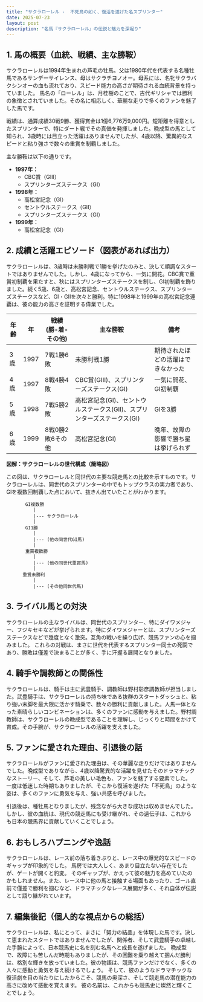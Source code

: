 ```yaml
---
title: "サクラローレル -  不死鳥の如く、復活を遂げた名スプリンター"
date: 2025-07-23
layout: post
description: "名馬『サクラローレル』の伝説と魅力を深堀り"
---
```


## 1. 馬の概要（血統、戦績、主な勝鞍）

サクラローレルは1994年生まれの芦毛の牡馬。父は1980年代を代表する名種牡馬であるサンデーサイレンス、母はサクラチヨノオー。母系には、名牝サクラバクシンオーの血も流れており、スピード能力の高さが期待される血統背景を持っていました。  馬名の「ローレル」は、月桂樹のことで、古代ギリシャでは勝利の象徴とされていました。その名に相応しく、華麗な走りで多くのファンを魅了した馬です。

戦績は、通算成績30戦9勝、獲得賞金は1億6,776万9,000円。短距離を得意としたスプリンターで、特にダート戦でその真価を発揮しました。晩成型の馬として知られ、3歳時には目立った活躍はありませんでしたが、4歳以降、驚異的なスピードと粘り強さで数々の重賞を制覇しました。

主な勝鞍は以下の通りです。

* **1997年：**
    *  CBC賞（GIII）
    *  スプリンターズステークス（GI）
* **1998年：**
    *  高松宮記念（GI）
    *  セントウルステークス（GII）
    *  スプリンターズステークス（GI）
* **1999年：**
    *  高松宮記念（GI）


## 2. 成績と活躍エピソード（図表があれば出力）

サクラローレルは、3歳時は未勝利戦で1勝を挙げたのみと、決して順調なスタートではありませんでした。しかし、4歳になってから、一気に開花。CBC賞で重賞初制覇を果たすと、秋にはスプリンターズステークスを制し、GI初制覇を飾りました。続く5歳、6歳と、高松宮記念、セントウルステークス、スプリンターズステークスなど、GI・GIIを次々と勝利。特に1998年と1999年の高松宮記念連覇は、彼の能力の高さを証明する偉業でした。

| 年齢 | 年 | 戦績(勝-着-その他) | 主な勝鞍 | 備考 |
|---|---|---|---|---|
| 3歳 | 1997 | 7戦1勝6敗 | 未勝利戦1勝 | 期待されたほどの活躍はできなかった |
| 4歳 | 1997 | 8戦4勝4敗 | CBC賞(GIII)、スプリンターズステークス(GI) |  一気に開花、GI初制覇 |
| 5歳 | 1998 | 7戦5勝2敗 | 高松宮記念(GI)、セントウルステークス(GII)、スプリンターズステークス(GI) |  GIを3勝 |
| 6歳 | 1999 | 8戦0勝2敗6その他 | 高松宮記念(GI) | 晩年、故障の影響で勝ち星は挙げられず |


**図解：サクラローレルの世代構成（簡略図）**

この図は、サクラローレルと同世代の主要な競走馬との比較を示すものです。サクラローレルは、同世代のスプリンターの中でもトップクラスの実力者であり、GIを複数回制覇した点において、抜きん出ていたことがわかります。

```
       GI複数勝
          |
          |--- サクラローレル
          |
       GI1勝
          |
          |--- (他の同世代GI馬)
          |
       重賞複数勝
          |
          |--- (他の同世代重賞馬)
          |
      重賞未勝利
          |
          |--- (その他同世代馬) 
```

## 3. ライバル馬との対決

サクラローレルの主なライバルは、同世代のスプリンター、特にダイワメジャー、フジキセキなどが挙げられます。特にダイワメジャーとは、スプリンターズステークスなどで幾度となく激突。互角の戦いを繰り広げ、競馬ファンの心を掴みました。  これらの対戦は、まさに世代を代表するスプリンター同士の死闘であり、勝敗は僅差で決まることが多く、手に汗握る展開となりました。


## 4. 騎手や調教師との関係性

サクラローレルは、騎手は主に武豊騎手、調教師は野村彰彦調教師が担当しました。武豊騎手は、サクラローレルの持ち味である抜群のスタートダッシュと、粘り強い末脚を最大限に活かす騎乗で、数々の勝利に貢献しました。人馬一体となった素晴らしいコンビネーションは、多くのファンに感動を与えました。野村調教師は、サクラローレルの晩成型であることを理解し、じっくりと時間をかけて育成。その手腕が、サクラローレルの活躍を支えました。


## 5. ファンに愛された理由、引退後の話

サクラローレルがファンに愛された理由は、その華麗な走りだけではありませんでした。晩成型でありながら、4歳以降驚異的な活躍を見せたそのドラマチックなストーリー、そして、芦毛の美しい毛色も、ファンを魅了する要素でした。  一度は低迷した時期もありましたが、そこから復活を遂げた「不死鳥」のような姿は、多くのファンに勇気を与え、強い共感を呼びました。

引退後は、種牡馬となりましたが、残念ながら大きな成功は収めませんでした。しかし、彼の血統は、現代の競走馬にも受け継がれ、その遺伝子は、これからも日本の競馬界に貢献していくことでしょう。


## 6. おもしろハプニングや逸話

サクラローレルは、レース前の落ち着きぶりと、レース中の爆発的なスピードのギャップが印象的でした。  馬房では大人しく、あまり目立たない存在でしたが、ゲートが開くと豹変。  そのギャップが、かえって彼の魅力を高めていたのかもしれません。また、レース中に他の馬と接触する場面もあったり、ゴール直前で僅差で勝利を掴むなど、ドラマチックなレース展開が多く、それ自体が伝説として語り継がれています。


## 7. 編集後記（個人的な視点からの総括）

サクラローレルは、私にとって、まさに「努力の結晶」を体現した馬です。決して恵まれたスタートではありませんでしたが、関係者、そして武豊騎手の卓越した手腕によって、日本競馬史に名を刻む名馬へと成長を遂げました。  晩成型で、故障にも苦しんだ時期もありましたが、その困難を乗り越えて掴んだ勝利は、格別な輝きを放っていました。彼の物語は、競馬ファンだけでなく、多くの人々に感動と勇気を与え続けるでしょう。  そして、彼のようなドラマチックな復活劇を目の当たりにしたからこそ、競馬の奥深さ、そして競走馬の潜在能力の高さに改めて感動を覚えます。  彼の名前は、これからも競馬史に燦然と輝くことでしょう。
